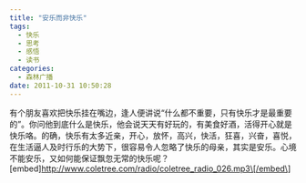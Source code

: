 ```yaml
---
title: "安乐而非快乐"
tags:
  - 快乐
  - 思考
  - 感悟
  - 读书
categories:
  - 森林广播
date: 2011-10-31 10:50:28
---
```


有个朋友喜欢把快乐挂在嘴边，逢人便讲说“什么都不重要，只有快乐才是最重要的”。你问他到底什么是快乐，他会说天天有好玩的，有美食好酒，活得开心就是快乐咯。的确，快乐有太多近亲，开心，放怀，高兴，快活，狂喜，兴奋，喜悦，在生活逼人及时行乐的大势下，很容易令人忽略了快乐的母亲，其实是安乐。心境不能安乐，又如何能保证飘忽无常的快乐呢？   \[embed\]http://www.coletree.com/radio/coletree_radio_026.mp3\[/embed\]